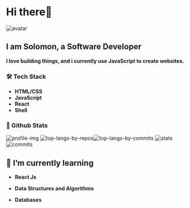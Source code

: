 # Hi there👋

![avatar](avatar.jpg)

## I am Solomon, a Software Developer

**I love building things, and i currently use JavaScript to create websites.**

### 🛠 Tech Stack

- **HTML/CSS**
- **JavaScript**
- **React**
- **Shell**

### 🧾 Github Stats

![profile-img](http://github-profile-summary-cards.vercel.app/api/cards/profile-details?username=solomonadzape95&theme=github_dark)
![top-langs-by-repos](http://github-profile-summary-cards.vercel.app/api/cards/repos-per-language?username=solomonadzape95&theme=github_dark)![top-langs-by-commits](http://github-profile-summary-cards.vercel.app/api/cards/most-commit-language?username=solomonadzape95&theme=github_dark)
![stats](http://github-profile-summary-cards.vercel.app/api/cards/stats?username=solomonadzape95&theme=github_dark)![commits](http://github-profile-summary-cards.vercel.app/api/cards/productive-time?username=solomonadzape95&theme=github_dark&utcOffset=8)

## 🌱 I’m currently learning

- **React Js**

- **Data Structures and Algorithms**

- **Databases**

<!--
**solomonadzape95/solomonadzape95** is a ✨ _special_ ✨ repository because its `README.md` (this file) appears on your GitHub profile.

Here are some ideas to get you started:

- 🔭 I’m currently working on ...
- 👯 I’m looking to collaborate on ...
- 🤔 I’m looking for help with ...
- 💬 Ask me about ...
- 📫 How to reach me: ...
- 😄 Pronouns: ...
- ⚡ Fun fact: ...
-->
